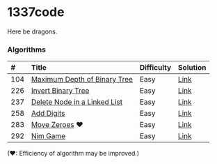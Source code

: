 1337code
========

Here be dragons.

### Algorithms

| #   | Title                            | Difficulty | Solution    |
|:--- |:-------------------------------- |:---------- |:----------- |
| 104 | [Maximum Depth of Binary Tree][] | Easy       | [Link][104] |
| 226 | [Invert Binary Tree][]           | Easy       | [Link][226] |
| 237 | [Delete Node in a Linked List][] | Easy       | [Link][237] |
| 258 | [Add Digits][]                   | Easy       | [Link][258] |
| 283 | [Move Zeroes][] &hearts;         | Easy       | [Link][283] |
| 292 | [Nim Game][]                     | Easy       | [Link][292] |

(&hearts;: Efficiency of algorithm may be improved.)

[Add Digits]: https://leetcode.com/problems/add-digits/
[Delete Node in a Linked List]: https://leetcode.com/problems/delete-node-in-a-linked-list/
[Invert Binary Tree]: https://leetcode.com/problems/invert-binary-tree/
[Maximum Depth of Binary Tree]: https://leetcode.com/problems/maximum-depth-of-binary-tree/
[Move Zeroes]: https://leetcode.com/problems/move-zeroes/
[Nim Game]: https://leetcode.com/problems/nim-game/

[104]: ./src/com/gokeii/algorithms/easy/maximumDepthOfBinaryTree/MaximumDepthOfBinaryTree.java
[226]: ./src/com/gokeii/algorithms/easy/invertBinaryTree/InvertBinaryTree.java
[237]: ./src/com/gokeii/algorithms/easy/deleteNodeInALinkedList/DeleteNodeInALinkedList.java
[258]: ./src/com/gokeii/algorithms/easy/addDigits/AddDigits.java
[283]: ./src/com/gokeii/algorithms/easy/moveZeroes/MoveZeroes.java
[292]: ./src/com/gokeii/algorithms/easy/nimGame/NimGame.java